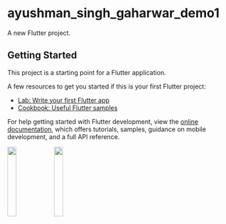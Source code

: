 # ayushman_singh_gaharwar_demo1

A new Flutter project.

## Getting Started

This project is a starting point for a Flutter application.

A few resources to get you started if this is your first Flutter project:

- [Lab: Write your first Flutter app](https://docs.flutter.dev/get-started/codelab)
- [Cookbook: Useful Flutter samples](https://docs.flutter.dev/cookbook)

For help getting started with Flutter development, view the
[online documentation](https://docs.flutter.dev/), which offers tutorials,
samples, guidance on mobile development, and a full API reference.

<p>
  <img src="https://github.com/MrToxicDeveloper/ecommerce_app_/assets/119030630/5a1aed9f-1dc0-4440-83a4-07f342dd1a3a" height="20%" width="20%">
  <img src="https://github.com/MrToxicDeveloper/ecommerce_app_/assets/119030630/b9913f0e-6b08-4444-8c76-7b77e22d130d5" height="20%" width="20%">
</p>
